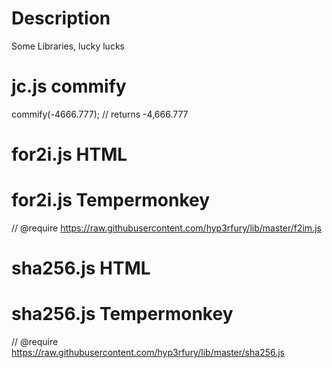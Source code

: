 # Description
Some Libraries, lucky lucks
# jc.js commify
commify(-4666.777); // returns -4,666.777
# for2i.js HTML
<script src="https://raw.githubusercontent.com/hyp3rfury/lib/master/f2im.js"></script>
# for2i.js Tempermonkey
// @require https://raw.githubusercontent.com/hyp3rfury/lib/master/f2im.js
# sha256.js HTML
<script src="https://raw.githubusercontent.com/hyp3rfury/lib/master/sha256.js"></script>
# sha256.js Tempermonkey
// @require https://raw.githubusercontent.com/hyp3rfury/lib/master/sha256.js
